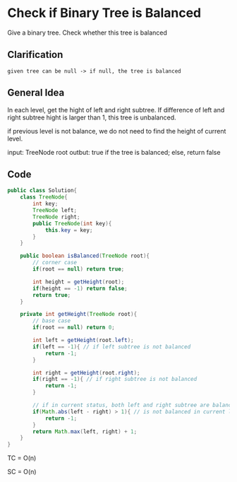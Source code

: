 # Check if Binary Tree is Balanced

Give a binary tree. Check whether this tree is balanced

## Clarification
    given tree can be null -> if null, the tree is balanced

## General Idea
In each level, get the hight of left and right subtree. If difference of left and right subtree hight is larger than 1, this tree is unbalanced. 

if previous level is not balance, we do not need to find the height of current level. 

input: TreeNode root
outbut: true if the tree is balanced; else, return false

## Code
```java
public class Solution{
    class TreeNode{
        int key;
        TreeNode left;
        TreeNode right;
        public TreeNode(int key){
            this.key = key;
        }
    }

    public boolean isBalanced(TreeNode root){
        // corner case
        if(root == null) return true;

        int height = getHeight(root);
        if(height == -1) return false;
        return true;
    }

    private int getHeight(TreeNode root){
        // base case
        if(root == null) return 0;

        int left = getHeight(root.left);
        if(left == -1){ // if left subtree is not balanced
            return -1;
        }

        int right = getHeight(root.right);
        if(right == -1){ // if right subtree is not balanced
            return -1;
        }

        // if in current status, both left and right subtree are balanced
        if(Math.abs(left - right) > 1){ // is not balanced in current level
            return -1;
        }
        return Math.max(left, right) + 1;
    }
}

```

TC = O(n)

SC = O(n)